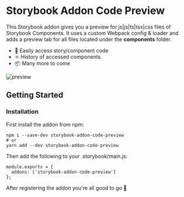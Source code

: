 # Storybook Addon Code Preview

This Storybook addon gives you a preview for js|js|ts|tsx|css files of Storybook Components. 
It uses a custom Webpack config & loader and adds a preview tab for all files located under the **components** folder.

- 📝 Easily access story/component code
- ⚛️ History of accessed components
- 📦 Many more to come

![preview](https://user-images.githubusercontent.com/72100849/112695760-4b500380-8e8d-11eb-8637-2e311febba8a.gif)

## Getting Started

### Installation

First install the addon from npm:

```
npm i --save-dev storybook-addon-code-preview
# or
yarn add --dev storybook-addon-code-preview
```

Then add the following to your .storybook/main.js:

```
module.exports = {
  addons: ['storybook-addon-code-preview']
};
```

After registering the addon you're all good to go 🚀 

